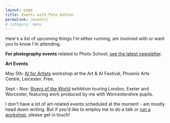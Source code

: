 ```yaml
---
layout: page
title: Events with Pete Ashton
permalink: /events/
# category: menu
---
```


Here's a list of upcoming things I'm either running, am involved with or want you to know I'm attending.

**For photography events** related to Photo School, [see the latest newsletter](https://us2.campaign-archive.com/home/?u=7831fcef470b0e8f86ec0af40&id=9a536a32c0).

**Art Events**

May 5th: [AI for Artists](http://art-ai.dmu.ac.uk/event/ai-for-artists) workshop at the Art & AI Festival, Phoenix Arts Centre, Leicester. Free. 

Sept - Nov: [Rivers of the World](http://riversoftheworld.org) exhibtion touring London, Exeter and Worcester, featuring work produced by me with Worcestershire pupils. 

I don't have a lot of art-related events scheduled at the moment - am mostly head down writing. But if you'd like to employ me to do a talk or [run a workshop](http://peteashton.com/workshops/), please get in touch! 